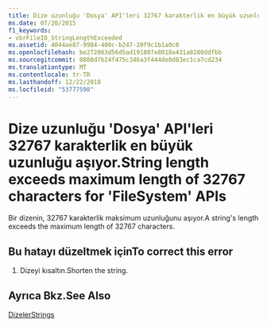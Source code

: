 ```yaml
---
title: Dize uzunluğu 'Dosya' API'leri 32767 karakterlik en büyük uzunluğu aşıyor.
ms.date: 07/20/2015
f1_keywords:
- vbrFileIO_StringLengthExceeded
ms.assetid: 4044ae87-9984-400c-b247-20f9c1b1a0c0
ms.openlocfilehash: be272863d56d5ad191807e8018a431a8280ddfbb
ms.sourcegitcommit: 0888d7b24f475c346a3f444de8d83ec1ca7cd234
ms.translationtype: MT
ms.contentlocale: tr-TR
ms.lasthandoff: 12/22/2018
ms.locfileid: "53777598"
---
```

# <a name="string-length-exceeds-maximum-length-of-32767-characters-for-filesystem-apis"></a><span data-ttu-id="c9e8c-102">Dize uzunluğu 'Dosya' API'leri 32767 karakterlik en büyük uzunluğu aşıyor.</span><span class="sxs-lookup"><span data-stu-id="c9e8c-102">String length exceeds maximum length of 32767 characters for 'FileSystem' APIs</span></span>
<span data-ttu-id="c9e8c-103">Bir dizenin, 32767 karakterlik maksimum uzunluğunu aşıyor.</span><span class="sxs-lookup"><span data-stu-id="c9e8c-103">A string's length exceeds the maximum length of 32767 characters.</span></span>  
  
## <a name="to-correct-this-error"></a><span data-ttu-id="c9e8c-104">Bu hatayı düzeltmek için</span><span class="sxs-lookup"><span data-stu-id="c9e8c-104">To correct this error</span></span>  
  
1.  <span data-ttu-id="c9e8c-105">Dizeyi kısaltın.</span><span class="sxs-lookup"><span data-stu-id="c9e8c-105">Shorten the string.</span></span>  
  
## <a name="see-also"></a><span data-ttu-id="c9e8c-106">Ayrıca Bkz.</span><span class="sxs-lookup"><span data-stu-id="c9e8c-106">See Also</span></span>  
 [<span data-ttu-id="c9e8c-107">Dizeler</span><span class="sxs-lookup"><span data-stu-id="c9e8c-107">Strings</span></span>](../../visual-basic/programming-guide/language-features/strings/index.md)
